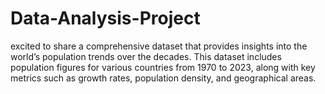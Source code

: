 # Data-Analysis-Project
excited to share a comprehensive dataset that provides insights into the world’s population trends over the decades. This dataset includes population figures for various countries from 1970 to 2023, along with key metrics such as growth rates, population density, and geographical areas.
